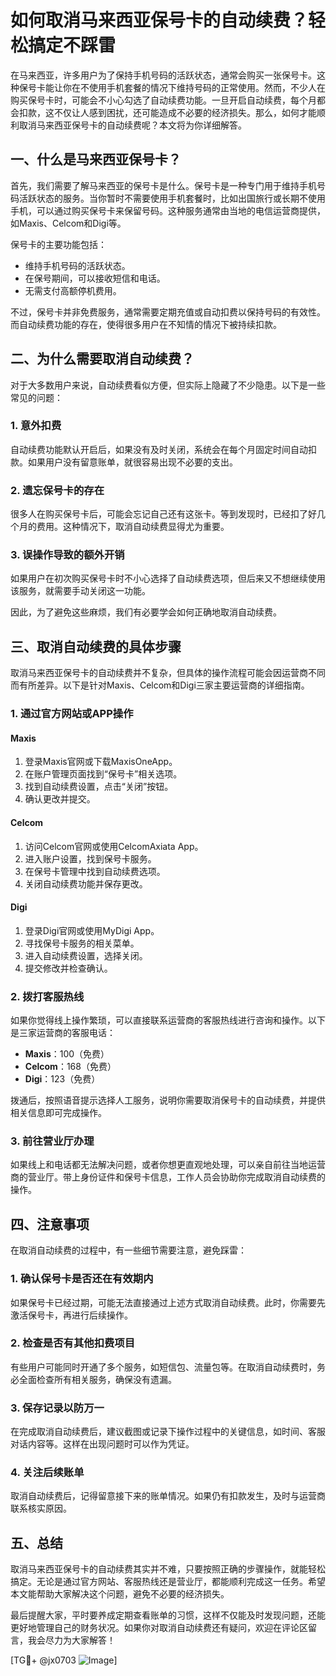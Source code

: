 # 如何取消马来西亚保号卡的自动续费？轻松搞定不踩雷

在马来西亚，许多用户为了保持手机号码的活跃状态，通常会购买一张保号卡。这种保号卡能让你在不使用手机套餐的情况下维持号码的正常使用。然而，不少人在购买保号卡时，可能会不小心勾选了自动续费功能。一旦开启自动续费，每个月都会扣款，这不仅让人感到困扰，还可能造成不必要的经济损失。那么，如何才能顺利取消马来西亚保号卡的自动续费呢？本文将为你详细解答。

## 一、什么是马来西亚保号卡？

首先，我们需要了解马来西亚的保号卡是什么。保号卡是一种专门用于维持手机号码活跃状态的服务。当你暂时不需要使用手机套餐时，比如出国旅行或长期不使用手机，可以通过购买保号卡来保留号码。这种服务通常由当地的电信运营商提供，如Maxis、Celcom和Digi等。

保号卡的主要功能包括：
- 维持手机号码的活跃状态。
- 在保号期间，可以接收短信和电话。
- 无需支付高额停机费用。

不过，保号卡并非免费服务，通常需要定期充值或自动扣费以保持号码的有效性。而自动续费功能的存在，使得很多用户在不知情的情况下被持续扣款。

## 二、为什么需要取消自动续费？

对于大多数用户来说，自动续费看似方便，但实际上隐藏了不少隐患。以下是一些常见的问题：

### 1. **意外扣费**
   自动续费功能默认开启后，如果没有及时关闭，系统会在每个月固定时间自动扣款。如果用户没有留意账单，就很容易出现不必要的支出。

### 2. **遗忘保号卡的存在**
   很多人在购买保号卡后，可能会忘记自己还有这张卡。等到发现时，已经扣了好几个月的费用。这种情况下，取消自动续费显得尤为重要。

### 3. **误操作导致的额外开销**
   如果用户在初次购买保号卡时不小心选择了自动续费选项，但后来又不想继续使用该服务，就需要手动关闭这一功能。

因此，为了避免这些麻烦，我们有必要学会如何正确地取消自动续费。

## 三、取消自动续费的具体步骤

取消马来西亚保号卡的自动续费并不复杂，但具体的操作流程可能会因运营商不同而有所差异。以下是针对Maxis、Celcom和Digi三家主要运营商的详细指南。

### 1. **通过官方网站或APP操作**

#### Maxis
1. 登录Maxis官网或下载MaxisOneApp。
2. 在账户管理页面找到“保号卡”相关选项。
3. 找到自动续费设置，点击“关闭”按钮。
4. 确认更改并提交。

#### Celcom
1. 访问Celcom官网或使用CelcomAxiata App。
2. 进入账户设置，找到保号卡服务。
3. 在保号卡管理中找到自动续费选项。
4. 关闭自动续费功能并保存更改。

#### Digi
1. 登录Digi官网或使用MyDigi App。
2. 寻找保号卡服务的相关菜单。
3. 进入自动续费设置，选择关闭。
4. 提交修改并检查确认。

### 2. **拨打客服热线**

如果你觉得线上操作繁琐，可以直接联系运营商的客服热线进行咨询和操作。以下是三家运营商的客服电话：

- **Maxis**：100（免费）
- **Celcom**：168（免费）
- **Digi**：123（免费）

拨通后，按照语音提示选择人工服务，说明你需要取消保号卡的自动续费，并提供相关信息即可完成操作。

### 3. **前往营业厅办理**

如果线上和电话都无法解决问题，或者你想更直观地处理，可以亲自前往当地运营商的营业厅。带上身份证件和保号卡信息，工作人员会协助你完成取消自动续费的操作。

## 四、注意事项

在取消自动续费的过程中，有一些细节需要注意，避免踩雷：

### 1. **确认保号卡是否还在有效期内**
   如果保号卡已经过期，可能无法直接通过上述方式取消自动续费。此时，你需要先激活保号卡，再进行后续操作。

### 2. **检查是否有其他扣费项目**
   有些用户可能同时开通了多个服务，如短信包、流量包等。在取消自动续费时，务必全面检查所有相关服务，确保没有遗漏。

### 3. **保存记录以防万一**
   在完成取消自动续费后，建议截图或记录下操作过程中的关键信息，如时间、客服对话内容等。这样在出现问题时可以作为凭证。

### 4. **关注后续账单**
   取消自动续费后，记得留意接下来的账单情况。如果仍有扣款发生，及时与运营商联系核实原因。

## 五、总结

取消马来西亚保号卡的自动续费其实并不难，只要按照正确的步骤操作，就能轻松搞定。无论是通过官方网站、客服热线还是营业厅，都能顺利完成这一任务。希望本文能帮助大家解决这个问题，避免不必要的经济损失。

最后提醒大家，平时要养成定期查看账单的习惯，这样不仅能及时发现问题，还能更好地管理自己的财务状况。如果你对取消自动续费还有疑问，欢迎在评论区留言，我会尽力为大家解答！

[TG💪+ @jx0703 ![Image](https://github.com/user-attachments/assets/dbca1d08-cadb-493c-b0ec-ad6f7a83f270)]